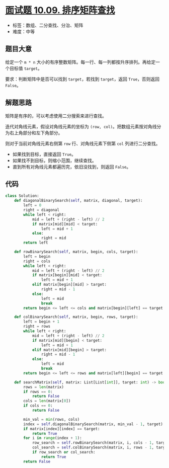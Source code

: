 # [面试题 10.09. 排序矩阵查找](https://leetcode.cn/problems/sorted-matrix-search-lcci/)

- 标签：数组、二分查找、分治、矩阵
- 难度：中等

## 题目大意

给定一个 `m * n` 大小的有序整数矩阵。每一行、每一列都按升序排列。再给定一个目标值 `target`。

要求：判断矩阵中是否可以找到 `target`，若找到 `target`，返回 `True`，否则返回 `False`。

## 解题思路

矩阵是有序的，可以考虑使用二分搜索来进行查找。

迭代对角线元素，假设对角线元素的坐标为 `(row, col)`。把数组元素按对角线分为右上角部分和左下角部分。

则对于当前对角线元素右侧第 `row` 行、对角线元素下侧第 `col` 列进行二分查找。

- 如果找到目标，直接返回 `True`。
- 如果找不到目标，则缩小范围，继续查找。
- 直到所有对角线元素都遍历完，依旧没找到，则返回 `False`。

## 代码

```Python
class Solution:
    def diagonalBinarySearch(self, matrix, diagonal, target):
        left = 0
        right = diagonal
        while left < right:
            mid = left + (right - left) // 2
            if matrix[mid][mid] < target:
                left = mid + 1
            else:
                right = mid
        return left

    def rowBinarySearch(self, matrix, begin, cols, target):
        left = begin
        right = cols
        while left < right:
            mid = left + (right - left) // 2
            if matrix[begin][mid] < target:
                left = mid + 1
            elif matrix[begin][mid] > target:
                right = mid - 1
            else:
                left = mid
                break
        return begin <= left <= cols and matrix[begin][left] == target

    def colBinarySearch(self, matrix, begin, rows, target):
        left = begin + 1
        right = rows
        while left < right:
            mid = left + (right - left) // 2
            if matrix[mid][begin] < target:
                left = mid + 1
            elif matrix[mid][begin] > target:
                right = mid - 1
            else:
                left = mid
                break
        return begin <= left <= rows and matrix[left][begin] == target

    def searchMatrix(self, matrix: List[List[int]], target: int) -> bool:
        rows = len(matrix)
        if rows == 0:
            return False
        cols = len(matrix[0])
        if cols == 0:
            return False

        min_val = min(rows, cols)
        index = self.diagonalBinarySearch(matrix, min_val - 1, target)
        if matrix[index][index] == target:
            return True
        for i in range(index + 1):
            row_search = self.rowBinarySearch(matrix, i, cols - 1, target)
            col_search = self.colBinarySearch(matrix, i, rows - 1, target)
            if row_search or col_search:
                return True
        return False
```

